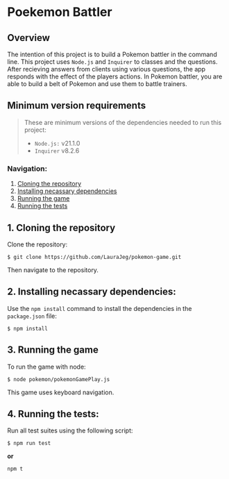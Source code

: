 # Poekemon Battler


## Overview

The intention of this project is to build a Pokemon battler in the command line.
This project uses `Node.js` and `Inquirer` to classes and the questions. After recieving answers from clients using various questions, the app responds with the effect of the players actions. In Pokemon battler, you are able to build a belt of Pokemon and use them to battle trainers.


## Minimum version requirements

>These are minimum versions of the dependencies needed to run this project:
>* `Node.js:` v21.1.0
>* `Inquirer` v8.2.6
>

### Navigation:
1. [Cloning the repository](#1-cloning-the-repository)
2. [Installing necassary dependencies](#2-installing-necassary-dependencies)
3. [Running the game](#3-running-the-game)
4. [Running the tests](#4-running-the-tests)

## 1. Cloning the repository

Clone the repository:

```
$ git clone https://github.com/LauraJeg/pokemon-game.git
```

Then navigate to the repository.


## 2. Installing necassary dependencies:

Use the `npm install` command to install the dependencies in the `package.json` file:

```
$ npm install
```
## 3. Running the game

To run the game with node:

```
$ node pokemon/pokemonGamePlay.js
```

This game uses keyboard navigation.

## 4. Running the tests:

Run all test suites using the following script:

```
$ npm run test
```

**or**

```
npm t
```